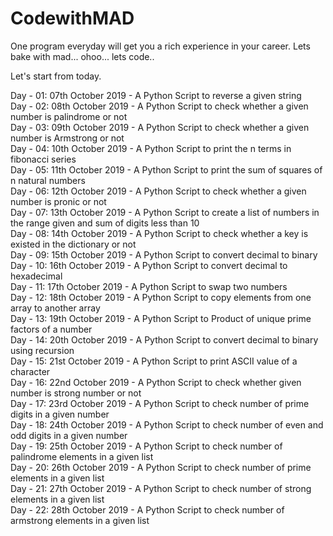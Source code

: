 # CodewithMAD
One program everyday will get you a rich experience in your career. Lets bake with mad... ohoo... lets code..

Let's start from today.

Day - 01: 07th October 2019 - A Python Script to reverse a given string <br/>
Day - 02: 08th October 2019 - A Python Script to check whether a given number is palindrome or not <br/>
Day - 03: 09th October 2019 - A Python Script to check whether a given number is Armstrong or not <br/>
Day - 04: 10th October 2019 - A Python Script to print the n terms in fibonacci series <br/>
Day - 05: 11th October 2019 - A Python Script to print the sum of squares of n natural numbers <br/>
Day - 06: 12th October 2019 - A Python Script to check whether a given number is pronic or not <br/>
Day - 07: 13th October 2019 - A Python Script to create a list of numbers in the range given and sum of digits less than 10<br/>
Day - 08: 14th October 2019 - A Python Script to check whether a key is existed in the dictionary or not <br/>
Day - 09: 15th October 2019 - A Python Script to convert decimal to binary <br/>
Day - 10: 16th October 2019 - A Python Script to convert decimal to hexadecimal <br/>
Day - 11: 17th October 2019 - A Python Script to swap two numbers <br/>
Day - 12: 18th October 2019 - A Python Script to copy elements from one array to another array <br/>
Day - 13: 19th October 2019 - A Python Script to Product of unique prime factors of a number <br/>
Day - 14: 20th October 2019 - A Python Script to convert decimal to binary using recursion <br/>
Day - 15: 21st October 2019 - A Python Script to print ASCII value of a character <br/>
Day - 16: 22nd October 2019 - A Python Script to check whether given number is strong number or not <br/>
Day - 17: 23rd October 2019 - A Python Script to check number of prime digits in a given number <br/>
Day - 18: 24th October 2019 - A Python Script to check number of even and odd digits in a given number <br/>
Day - 19: 25th October 2019 - A Python Script to check number of palindrome elements in a given list <br/>
Day - 20: 26th October 2019 - A Python Script to check number of prime elements in a given list <br/>
Day - 21: 27th October 2019 - A Python Script to check number of strong elements in a given list <br/>
Day - 22: 28th October 2019 - A Python Script to check number of armstrong elements in a given list <br/>
